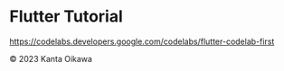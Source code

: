 # Flutter Tutorial

https://codelabs.developers.google.com/codelabs/flutter-codelab-first

&copy; 2023 Kanta Oikawa
